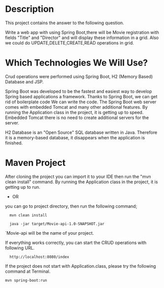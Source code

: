 # Description

This project contains the answer to the following question.

Write a web app with using Spring Boot,there will be Movie registration with fields
"Title" and "Director" and will display these information in a
grid. Also we could do UPDATE,DELETE,CREATE,READ operations in grid.

# Which Technologies We Will Use?

Crud operations were performed using Spring Boot, H2 (Memory Based) Database and JSP.

Spring Boot was developed to be the fastest and easiest way to develop Spring based applications
a framework. Thanks to Spring Boot, we can get rid of boilerplate code
We can write the code. The Spring Boot web server comes with embedded Tomcat and many other additional features.
By running the Application class in the project, it is getting up to speed. Embedded Tomcat
there is no need to create additional servers for the server.

H2 Database is an "Open Source" SQL database written in Java. Therefore it is a memory-based database, it disappears when the application is finished.

# Maven Project

After cloning the project you can import it to your IDE then run the "mvn clean install" command. By running the Application class in the project, it is getting up to run.

* OR

you can go to project directory, then run the following command;

      mvn clean install 

      java -jar target/Movie-api-1.0-SNAPSHOT.jar

`Movie-api will be the name of your project.

If everything works correctly, you can start the CRUD operations with following URL.

      http://localhost:8080/index 


If the project does not start with Application.class, please try the following command at Terminal.
```
mvn spring-boot:run
```